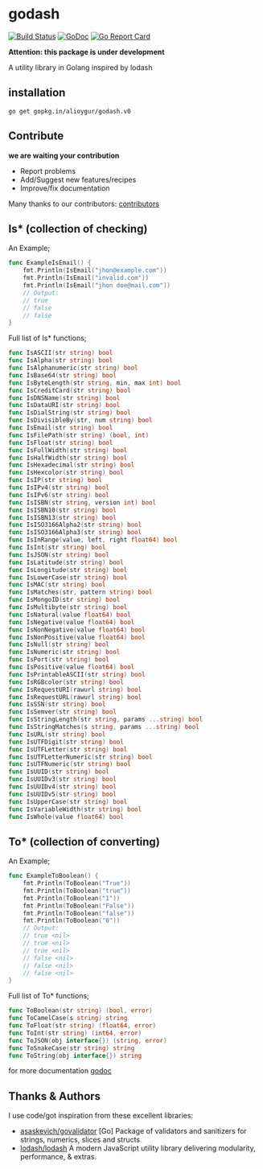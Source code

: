 # godash

[![Build Status](https://travis-ci.org/alioygur/godash.svg?branch=master)](https://travis-ci.org/alioygur/godash) 
[![GoDoc](https://godoc.org/github.com/alioygur/godash?status.svg)](https://godoc.org/github.com/alioygur/godash)
[![Go Report Card](https://goreportcard.com/badge/github.com/alioygur/godash)](https://goreportcard.com/report/github.com/alioygur/godash)

**Attention: this package is under development**

A utility library in Golang inspired by lodash

## installation

`go get gopkg.in/alioygur/godash.v0`

## Contribute

**we are waiting your contribution**

- Report problems
- Add/Suggest new features/recipes
- Improve/fix documentation

Many thanks to our contributors: [contributors](https://github.com/alioygur/godash/graphs/contributors)


## Is* (collection of checking)

An Example;

```go
func ExampleIsEmail() {
	fmt.Println(IsEmail("jhon@example.com"))
	fmt.Println(IsEmail("invalid.com"))
	fmt.Println(IsEmail("jhon doe@mail.com"))
	// Output:
	// true
	// false
	// false
}
```

Full list of Is* functions;

```go
func IsASCII(str string) bool
func IsAlpha(str string) bool
func IsAlphanumeric(str string) bool
func IsBase64(str string) bool
func IsByteLength(str string, min, max int) bool
func IsCreditCard(str string) bool
func IsDNSName(str string) bool
func IsDataURI(str string) bool
func IsDialString(str string) bool
func IsDivisibleBy(str, num string) bool
func IsEmail(str string) bool
func IsFilePath(str string) (bool, int)
func IsFloat(str string) bool
func IsFullWidth(str string) bool
func IsHalfWidth(str string) bool
func IsHexadecimal(str string) bool
func IsHexcolor(str string) bool
func IsIP(str string) bool
func IsIPv4(str string) bool
func IsIPv6(str string) bool
func IsISBN(str string, version int) bool
func IsISBN10(str string) bool
func IsISBN13(str string) bool
func IsISO3166Alpha2(str string) bool
func IsISO3166Alpha3(str string) bool
func IsInRange(value, left, right float64) bool
func IsInt(str string) bool
func IsJSON(str string) bool
func IsLatitude(str string) bool
func IsLongitude(str string) bool
func IsLowerCase(str string) bool
func IsMAC(str string) bool
func IsMatches(str, pattern string) bool
func IsMongoID(str string) bool
func IsMultibyte(str string) bool
func IsNatural(value float64) bool
func IsNegative(value float64) bool
func IsNonNegative(value float64) bool
func IsNonPositive(value float64) bool
func IsNull(str string) bool
func IsNumeric(str string) bool
func IsPort(str string) bool
func IsPositive(value float64) bool
func IsPrintableASCII(str string) bool
func IsRGBcolor(str string) bool
func IsRequestURI(rawurl string) bool
func IsRequestURL(rawurl string) bool
func IsSSN(str string) bool
func IsSemver(str string) bool
func IsStringLength(str string, params ...string) bool
func IsStringMatches(s string, params ...string) bool
func IsURL(str string) bool
func IsUTFDigit(str string) bool
func IsUTFLetter(str string) bool
func IsUTFLetterNumeric(str string) bool
func IsUTFNumeric(str string) bool
func IsUUID(str string) bool
func IsUUIDv3(str string) bool
func IsUUIDv4(str string) bool
func IsUUIDv5(str string) bool
func IsUpperCase(str string) bool
func IsVariableWidth(str string) bool
func IsWhole(value float64) bool
```

## To* (collection of converting)

An Example;

```go
func ExampleToBoolean() {
	fmt.Println(ToBoolean("True"))
	fmt.Println(ToBoolean("true"))
	fmt.Println(ToBoolean("1"))
	fmt.Println(ToBoolean("False"))
	fmt.Println(ToBoolean("false"))
	fmt.Println(ToBoolean("0"))
	// Output:
	// true <nil>
	// true <nil>
	// true <nil>
	// false <nil>
	// false <nil>
	// false <nil>
}
```

Full list of To* functions;

```go
func ToBoolean(str string) (bool, error)
func ToCamelCase(s string) string
func ToFloat(str string) (float64, error)
func ToInt(str string) (int64, error)
func ToJSON(obj interface{}) (string, error)
func ToSnakeCase(str string) string
func ToString(obj interface{}) string
```

for more documentation [godoc](https://godoc.org/github.com/alioygur/godash)

## Thanks & Authors

I use code/got inspiration from these excellent libraries:

- [asaskevich/govalidator](https://github.com/asaskevich/govalidator) [Go] Package of validators and sanitizers for strings, numerics, slices and structs
- [lodash/lodash](https://github.com/lodash/lodash) A modern JavaScript utility library delivering modularity, performance, & extras.